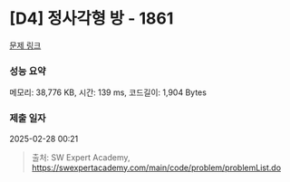 # [D4] 정사각형 방 - 1861 

[문제 링크](https://swexpertacademy.com/main/code/problem/problemDetail.do?contestProbId=AV5LtJYKDzsDFAXc) 

### 성능 요약

메모리: 38,776 KB, 시간: 139 ms, 코드길이: 1,904 Bytes

### 제출 일자

2025-02-28 00:21



> 출처: SW Expert Academy, https://swexpertacademy.com/main/code/problem/problemList.do
